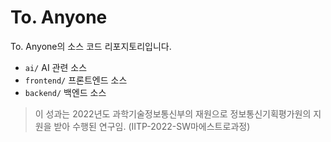 To. Anyone
==========
To. Anyone의 소스 코드 리포지토리입니다.

 - `ai/` AI 관련 소스
 - `frontend/` 프론트엔드 소스
 - `backend/` 백엔드 소스

> 이 성과는 2022년도 과학기술정보통신부의 재원으로 정보통신기획평가원의 지원을 받아 수행된 연구임. (IITP-2022-SW마에스트로과정)
